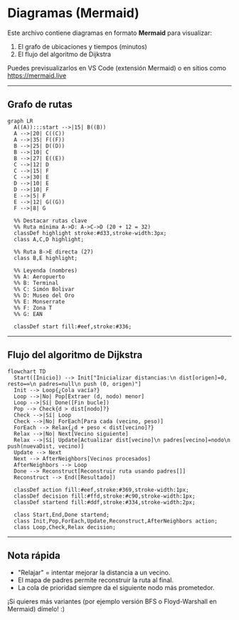 # Diagramas (Mermaid)

Este archivo contiene diagramas en formato **Mermaid** para visualizar:
1. El grafo de ubicaciones y tiempos (minutos)
2. El flujo del algoritmo de Dijkstra

Puedes previsualizarlos en VS Code (extensión Mermaid) o en sitios como https://mermaid.live

---
## Grafo de rutas

```mermaid
graph LR
  A((A)):::start -->|15| B((B))
  A -->|20| C((C))
  A -->|35| F((F))
  B -->|25| D((D))
  B -->|10| C
  B -->|27| E((E))
  C -->|12| D
  C -->|15| F
  C -->|30| E
  D -->|10| E
  D -->|10| F
  E -->|5| F
  E -->|12| G((G))
  F -->|8| G

  %% Destacar rutas clave
  %% Ruta mínima A->D: A->C->D (20 + 12 = 32)
  classDef highlight stroke:#d33,stroke-width:3px;
  class A,C,D highlight;

  %% Ruta B->E directa (27)
  class B,E highlight;

  %% Leyenda (nombres)
  %% A: Aeropuerto
  %% B: Terminal
  %% C: Simón Bolivar
  %% D: Museo del Oro
  %% E: Monserrate
  %% F: Zona T
  %% G: EAN

  classDef start fill:#eef,stroke:#336;
```

---
## Flujo del algoritmo de Dijkstra

```mermaid
flowchart TD
  Start([Inicio]) --> Init["Inicializar distancias:\n dist[origen]=0, resto=∞\n padres=null\n push (0, origen)"]
  Init --> Loop{¿Cola vacía?}
  Loop -->|No| Pop[Extraer (d, nodo) menor]
  Loop -->|Sí| Done([Fin bucle])
  Pop --> Check{d > dist[nodo]?}
  Check -->|Sí| Loop
  Check -->|No| ForEach[Para cada (vecino, peso)]
  ForEach --> Relax{¿d + peso < dist[vecino]?}
  Relax -->|No| Next[Vecino siguiente]
  Relax -->|Sí| Update[Actualizar dist[vecino]\n padres[vecino]=nodo\n push(nuevaDist, vecino)]
  Update --> Next
  Next --> AfterNeighbors[Vecinos procesados]
  AfterNeighbors --> Loop
  Done --> Reconstruct[Reconstruir ruta usando padres[]]
  Reconstruct --> End([Resultado])

  classDef action fill:#eef,stroke:#369,stroke-width:1px;
  classDef decision fill:#ffd,stroke:#c90,stroke-width:1px;
  classDef startend fill:#ddf,stroke:#334,stroke-width:2px;

  class Start,End,Done startend;
  class Init,Pop,ForEach,Update,Reconstruct,AfterNeighbors action;
  class Loop,Check,Relax decision;
```

---
## Nota rápida
- "Relajar" = intentar mejorar la distancia a un vecino.
- El mapa de padres permite reconstruir la ruta al final.
- La cola de prioridad siempre da el siguiente nodo más prometedor.

¡Si quieres más variantes (por ejemplo versión BFS o Floyd-Warshall en Mermaid) dímelo! :)
